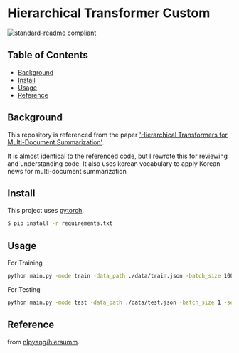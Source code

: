 # Hierarchical Transformer Custom

[![standard-readme compliant](https://img.shields.io/badge/readme%20style-standard-brightgreen.svg?style=flat-square)](https://github.com/RichardLitt/standard-readme)

## Table of Contents

- [Background](#background)
- [Install](#install)
- [Usage](#usage)
- [Reference](#reference)

## Background

This repository is referenced from the paper ['Hierarchical Transformers for Multi-Document Summarization'](https://arxiv.org/pdf/1905.13164.pdf).

It is almost identical to the referenced code, but I rewrote this for reviewing and understanding code. It also uses korean vocabulary to apply Korean news for multi-document summarization

## Install

This project uses [pytorch](https://pytorch.org/).

```sh
$ pip install -r requirements.txt
```

## Usage

For Training

```sh
python main.py -mode train -data_path ./data/train.json -batch_size 100 -seed 666 -train_steps 1000000 -save_checkpoint_steps 100000 -report_every 1000 -trunc_tgt_ntoken 600 -trunc_src_nblock 24 -accum_count 4 -dec_dropout 0.1 -enc_dropout 0.1 -label_smoothing 0.1 -vocab_path ./tokenizer/korean_32000.model -model_path ./model/ -accum_count 4 -log_file ./log.txt -inter_layer 6,7 -inter_heads 8 -hier -world_size 3 -visible_gpus 0,1,2 -gpu_rank 0,1,2 -train_from ./model/model.pt
```

For Testing

```sh
python main.py -mode test -data_path ./data/test.json -batch_size 1 -seed 6666 -train_steps 1 -save_checkpoint_steps 1 -report_every 1 -trunc_tgt_ntoken 600 -trunc_src_nblock 24 -accum_count 4 -dec_dropout 0.1 -enc_dropout 0.1 -label_smoothing 0.1 -vocab_path ./tokenizer/korean_32000.model -model_path ./model/ -accum_count 4 -log_file ./log.txt -inter_layer 6,7 -inter_heads 8 -hier -world_size 1 -visible_gpus 0 -gpu_rank 0 -test_from ./model/model.pt
```

## Reference

from [nlpyang/hiersumm](https://github.com/nlpyang/hiersumm).
